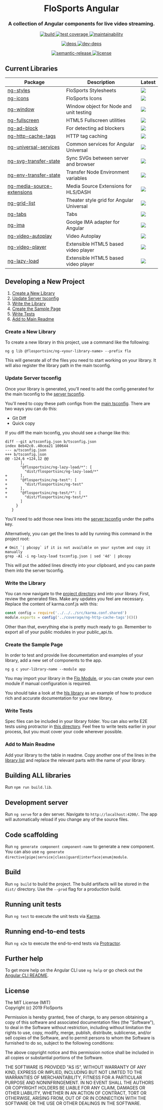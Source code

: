 <h1 align="center" style="border-bottom: none;">FloSports Angular</h1>
<h3 align="center">A collection of Angular components for live video streaming.</h3>
<p align="center"> 
  <a href="https://circleci.com/gh/flocasts/flo-angular">
    <img alt="build" src="https://circleci.com/gh/flocasts/flo-angular.svg?style=shield&circle-token=254d41274907bc2b5e4d13d066d9d7e5e6aaf323">
  <a href="https://codeclimate.com/repos/5bd607992cf6f7026e00273b/test_coverage">
    <img alt="test coverage" src="https://api.codeclimate.com/v1/badges/11396ac422c213d7b44e/test_coverage" />
  </a>
  <a href="https://codeclimate.com/repos/5bd607992cf6f7026e00273b/maintainability">
    <img alt="maintainability" src="https://api.codeclimate.com/v1/badges/11396ac422c213d7b44e/maintainability" />
  </a>
</p>
<p align="center">
  <a href="https://david-dm.org/flocasts/flo-angular">
    <img alt="deps" src="https://david-dm.org/flocasts/flo-angular/status.svg">
  </a>
  <a href="https://david-dm.org/flocasts/flo-angular?type=dev">
    <img alt="dev-deps" src="https://david-dm.org/flocasts/flo-angular/dev-status.svg">
  </a>
</p>
<p align="center">
  <a href="https://github.com/semantic-release/semantic-release">
    <img alt="semantic-release" src="https://img.shields.io/badge/%20%20%F0%9F%93%A6%F0%9F%9A%80-semantic--release-e10079.svg">
  </a>
  <a href="LICENSE.md">
    <img alt="license" src="https://img.shields.io/badge/License-MIT-yellow.svg">
  </a>
</p>

## Current Libraries
| Package       | Description   | Latest |
| ------------- | ------------- | -------|
| [ng-styles](projects/flosportsinc/ng-styles) | FloSports Stylesheets | [![](https://img.shields.io/npm/v/@flosportsinc/ng-styles.svg)](https://www.npmjs.com/package/@flosportsinc/ng-styles)
| [ng-icons](projects/flosportsinc/ng-icons) | FloSports Icons | [![](https://img.shields.io/npm/v/@flosportsinc/ng-icons.svg)](https://www.npmjs.com/package/@flosportsinc/ng-icons)
| [ng-window](projects/flosportsinc/ng-window) | Window object for Node and unit testing | [![](https://img.shields.io/npm/v/@flosportsinc/ng-window.svg)](https://www.npmjs.com/package/@flosportsinc/ng-window)
| [ng-fullscreen](projects/flosportsinc/ng-fullscreen) | HTML5 Fullscreen utilities | [![](https://img.shields.io/npm/v/@flosportsinc/ng-fullscreen.svg)](https://www.npmjs.com/package/@flosportsinc/ng-fullscreen)
| [ng-ad-block](projects/flosportsinc/ng-ad-block) | For detecting ad blockers | [![](https://img.shields.io/npm/v/@flosportsinc/ng-ad-block.svg)](https://www.npmjs.com/package/@flosportsinc/ng-ad-block)
| [ng-http-cache-tags](projects/flosportsinc/ng-http-cache-tags) | HTTP tag caching | [![](https://img.shields.io/npm/v/@flosportsinc/ng-http-cache-tags.svg)](https://www.npmjs.com/package/@flosportsinc/ng-http-cache-tags)
| [ng-universal-services](projects/flosportsinc/ng-universal-services) | Common services for Angular Universal | [![](https://img.shields.io/npm/v/@flosportsinc/ng-universal-services.svg)](https://www.npmjs.com/package/@flosportsinc/ng-universal-services)
| [ng-svg-transfer-state](projects/flosportsinc/ng-svg-transfer-state) | Sync SVGs between server and browser | [![](https://img.shields.io/npm/v/@flosportsinc/ng-svg-transfer-state.svg)](https://www.npmjs.com/package/@flosportsinc/ng-svg-transfer-state)
| [ng-env-transfer-state](projects/flosportsinc/ng-env-transfer-state) | Transfer Node Environment variables | [![](https://img.shields.io/npm/v/@flosportsinc/ng-env-transfer-state.svg)](https://www.npmjs.com/package/@flosportsinc/ng-env-transfer-state)
| [ng-media-source-extensions](projects/flosportsinc/ng-media-source-extensions) | Media Source Extensions for HLS/DASH | [![](https://img.shields.io/npm/v/@flosportsinc/ng-media-source-extensions.svg)](https://www.npmjs.com/package/@flosportsinc/ng-media-source-extensions)
| [ng-grid-list](projects/flosportsinc/ng-grid-list) | Theater style grid for Angular Universal | [![](https://img.shields.io/npm/v/@flosportsinc/ng-grid-list.svg)](https://www.npmjs.com/package/@flosportsinc/ng-grid-list)
| [ng-tabs](projects/flosportsinc/ng-tabs) | Tabs | [![](https://img.shields.io/npm/v/@flosportsinc/ng-tabs.svg)](https://www.npmjs.com/package/@flosportsinc/ng-tabs)
| [ng-ima](projects/flosportsinc/ng-ima) | Goolge IMA adapter for Angular | [![](https://img.shields.io/npm/v/@flosportsinc/ng-ima.svg)](https://www.npmjs.com/package/@flosportsinc/ng-ima)
| [ng-video-autoplay](projects/flosportsinc/ng-video-autoplay) | Video Autoplay | [![](https://img.shields.io/npm/v/@flosportsinc/ng-video-autoplay.svg)](https://www.npmjs.com/package/@flosportsinc/ng-video-autoplay)
| [ng-video-player](projects/flosportsinc/ng-video-player) | Extensible HTML5 based video player | [![](https://img.shields.io/npm/v/@flosportsinc/ng-video-player.svg)](https://www.npmjs.com/package/@flosportsinc/ng-video-player)
| [ng-lazy-load](projects/flosportsinc/ng-lazy-load) | Extensible HTML5 based video player | [![](https://img.shields.io/npm/v/@flosportsinc/ng-lazy-load.svg)](https://www.npmjs.com/package/@flosportsinc/ng-lazy-load)

## Developing a New Project

 1. [Create a New Library](#create-a-new-library)
 2. [Update Server tsconfig](#update-server-tsconfig)
 3. [Write the Library](#write-the-library)
 4. [Create the Sample Page](#create-the-sample-page)
 5. [Write Tests](#write-tests)
 6. [Add to Main Readme](#add-to-main-readme)
 
### Create a New Library

To create a new library in this project, use a command like the following:

```shell script
ng g lib @flosportsinc/ng-<your-library-name> --prefix flo
```

This will generate all of the files you need to start working on your library.
It will also register the library path in the main tsconfig.

### Update Server tsconfig

Once your library is generated, you'll need to add the config generated for 
the main tsconfig to the [server tsconfig](./src/tsconfig.server.json).

You'll need to copy these path configs from the 
[main tsconfig](./tsconfig.json). There are two ways you can do this:

  * Git Diff
  * Quick copy
  
If you diff the main tsconfig, you should see a change like this:
  
```shell script
diff --git a/tsconfig.json b/tsconfig.json
index 8eb42c0..40cea21 100644
--- a/tsconfig.json
+++ b/tsconfig.json
@@ -124,6 +124,12 @@
       ],
       "@flosportsinc/ng-lazy-load/*": [
         "dist/flosportsinc/ng-lazy-load/*"
+      ],
+      "@flosportsinc/ng-test": [
+        "dist/flosportsinc/ng-test"
+      ],
+      "@flosportsinc/ng-test/*": [
+        "dist/flosportsinc/ng-test/*"
       ]
     }
   }
```

You'll need to add those new lines into the 
[server tsconfig](./src/tsconfig.server.json) under the paths key.

Alternatively, you can get the lines to add by running this command in the
project root:

```shell script
# Omit `| pbcopy` if it is not available on your system and copy it manually
grep -A1 -i ng-lazy-load tsconfig.json | sed '4d' | pbcopy
```

This will put the added lines directly into your clipboard, and you can paste
them into the server tsconfig.

### Write the Library

You can now navigate to the [project directory](./projects/flosportsinc) and
into your library. First, review the generated files. Make any updates you
feel are necessary. Replace the content of karma.conf.js with this:

```js
const config = require('../../../src/karma.conf.shared')
module.exports = config('../coverage/ng-http-cache-tags')()()
```

Other than that, everything else is pretty much ready to go. Remember to
export all of your public modules in your public_api.ts.

### Create the Sample Page

In order to test and provide live documentation and examples of your library,
add a new set of components to the app.

```shell script
ng g c your-library-name --module app
```

You may import your library in the [Flo Module](./src/app/flo.module.ts), or
you can create your own module if manual configuration is required.

You should take a look at the [hls library](./src/app/hls) as an example of 
how to produce rich and accurate documentation for your new library.

### Write Tests

Spec files can be included in your library folder. You can also write E2E
tests using protractor in [this directory](./e2e/src). Feel free to write
tests earlier in your process, but you must cover your code wherever possible.

### Add to Main Readme

Add your library to the table in readme. Copy another one of the lines in the
[library list](#current-libraries) and replace the relevant parts with the
name of your library.

## Building ALL libraries
Run `npm run build.lib`.

## Development server
Run `ng serve` for a dev server. Navigate to `http://localhost:4200/`. The app will automatically reload if you change any of the source files.

## Code scaffolding
Run `ng generate component component-name` to generate a new component. You can also use `ng generate directive|pipe|service|class|guard|interface|enum|module`.

## Build
Run `ng build` to build the project. The build artifacts will be stored in the `dist/` directory. Use the `--prod` flag for a production build.

## Running unit tests
Run `ng test` to execute the unit tests via [Karma](https://karma-runner.github.io).

## Running end-to-end tests
Run `ng e2e` to execute the end-to-end tests via [Protractor](http://www.protractortest.org/).

## Further help
To get more help on the Angular CLI use `ng help` or go check out the [Angular CLI README](https://github.com/angular/angular-cli/blob/master/README.md).

## License
The MIT License (MIT)  
Copyright (c) 2019 FloSports

Permission is hereby granted, free of charge, to any person obtaining a copy
of this software and associated documentation files (the "Software"), to deal
in the Software without restriction, including without limitation the rights
to use, copy, modify, merge, publish, distribute, sublicense, and/or sell
copies of the Software, and to permit persons to whom the Software is
furnished to do so, subject to the following conditions:

The above copyright notice and this permission notice shall be included in all
copies or substantial portions of the Software.

THE SOFTWARE IS PROVIDED "AS IS", WITHOUT WARRANTY OF ANY KIND, EXPRESS OR
IMPLIED, INCLUDING BUT NOT LIMITED TO THE WARRANTIES OF MERCHANTABILITY,
FITNESS FOR A PARTICULAR PURPOSE AND NONINFRINGEMENT. IN NO EVENT SHALL THE
AUTHORS OR COPYRIGHT HOLDERS BE LIABLE FOR ANY CLAIM, DAMAGES OR OTHER
LIABILITY, WHETHER IN AN ACTION OF CONTRACT, TORT OR OTHERWISE, ARISING FROM,
OUT OF OR IN CONNECTION WITH THE SOFTWARE OR THE USE OR OTHER DEALINGS IN THE
SOFTWARE.

